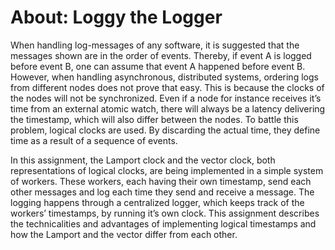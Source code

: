 # About: Loggy the Logger

When handling log-messages of any software, it is suggested that the messages shown are in the order of events. Thereby, if event A is logged before event B, one can assume that event A happened before event B. However, when handling asynchronous, distributed systems, ordering logs from different nodes does not prove that easy. This is because the clocks of the nodes will not be synchronized. Even if a node for instance receives it’s time from an external atomic watch, there will always be a latency delivering the timestamp, which will also differ between the nodes. To battle this problem, logical clocks are used. By discarding the actual time, they define time as a result of a sequence of events.

In this assignment, the Lamport clock and the vector clock, both representations of logical clocks, are being implemented in a simple system of workers. These workers, each having their own timestamp, send each other messages and log each time they send and receive a message. The logging happens through a centralized logger, which keeps track of the workers’ timestamps, by running it’s own clock. This assignment describes the technicalities and advantages of implementing logical timestamps and how the Lamport and the vector differ from each other.
